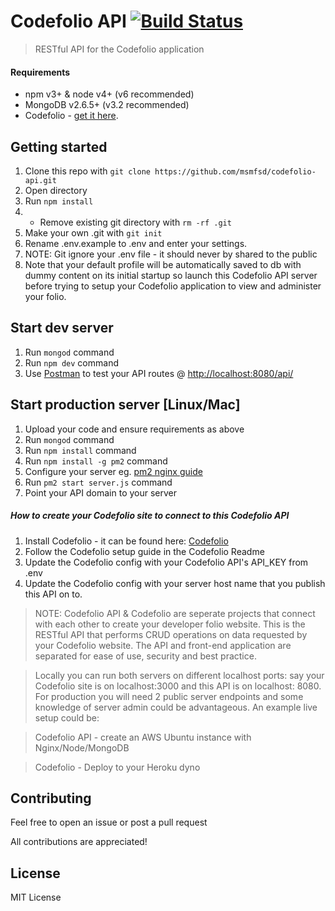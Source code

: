 # Codefolio API [![Build Status](https://travis-ci.com/msmfsd/codefolio-api.svg?token=pQuZQVJCHi2ifpjKbzd7&branch=master)](https://travis-ci.com/msmfsd/codefolio-api)

> RESTful API for the Codefolio application

#### Requirements
- npm v3+ & node v4+ (v6 recommended)
- MongoDB v2.6.5+ (v3.2 recommended)
- Codefolio - [get it here](https://github.com/msmfsd/codefolio).

## Getting started
1. Clone this repo with ```git clone https://github.com/msmfsd/codefolio-api.git```
2. Open directory
3. Run ```npm install```
4. * Remove existing git directory with ```rm -rf .git```
5. Make your own .git with ```git init```
6. Rename .env.example to .env and enter your settings.
7. NOTE: Git ignore your .env file - it should never by shared to the public
8. Note that your default profile will be automatically saved to db with dummy content on its initial startup so launch this Codefolio API server before trying to setup your Codefolio application to view and administer your folio.

## Start dev server
1. Run ```mongod``` command
2. Run ```npm dev``` command
3. Use [Postman](https://www.getpostman.com/) to test your API routes @ [http://localhost:8080/api/](http://localhost:8080/api/)

## Start production server [Linux/Mac]
1. Upload your code and ensure requirements as above
2. Run ```mongod``` command
3. Run ```npm install``` command
4. Run ```npm install -g pm2``` command
5. Configure your server eg. [pm2 nginx guide](http://pm2.keymetrics.io/docs/tutorials/pm2-nginx-production-setup)
5. Run ```pm2 start server.js``` command
6. Point your API domain to your server

##### How to create your Codefolio site to connect to this Codefolio API
1. Install Codefolio - it can be found here: [Codefolio](https://github.com/msmfsd/codefolio)
2. Follow the Codefolio setup guide in the Codefolio Readme
3. Update the Codefolio config with your Codefolio API's API_KEY from .env
4. Update the Codefolio config with your server host name that you publish this API on to.


> NOTE: Codefolio API & Codefolio are seperate projects that connect with each other to create your developer folio website. This is the RESTful API that performs CRUD operations on data requested by your Codefolio website. The API and front-end application are separated for ease of use, security and best practice.

>Locally you can run both servers on different localhost ports: say your Codefolio site is on localhost:3000 and this API is on localhost: 8080. For production you will need 2 public server endpoints and some knowledge of server admin could be advantageous. An example live setup could be:

> Codefolio API - create an AWS Ubuntu instance with Nginx/Node/MongoDB

> Codefolio - Deploy to your Heroku dyno

## Contributing
Feel free to open an issue or post a pull request

All contributions are appreciated!

## License
MIT License
